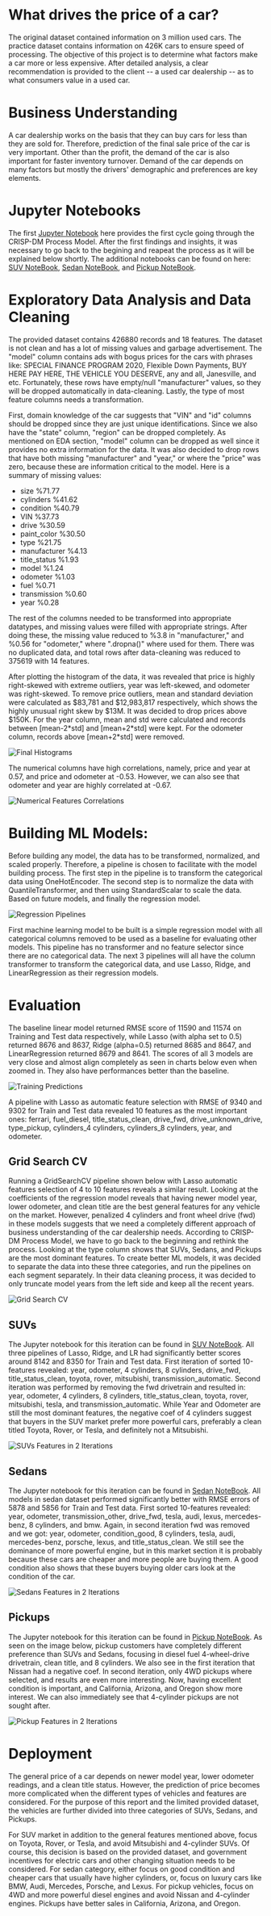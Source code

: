 # What drives the price of a car?

The original dataset contained information on 3 million used cars. The practice dataset contains information on 426K cars to ensure speed of processing. The objective of this project is to determine what factors make a car more or less expensive. After detailed analysis, a clear recommendation is provided to the client -- a used car dealership -- as to what consumers value in a used car.

# Business Understanding

A car dealership works on the basis that they can buy cars for less than they are sold for. Therefore, prediction of the final sale price of the car is very important. Other than the profit, the demand of the car is also important for faster inventory turnover. Demand of the car depends on many factors but mostly the drivers' demographic and preferences are key elements. 

# Jupyter Notebooks

The first [Jupyter Notebook](data/AIML_practical2.ipynb) here provides the first cycle going through the CRISP-DM Process Model. After the first findings and insights, it was necessary to go back to the begining and reapeat the process as it will be explained below shortly. The additional notebooks can be found on here: [SUV NoteBook](data/iteration_suv.ipynb), [Sedan NoteBook](data/iteration_sedan.ipynb), and [Pickup NoteBook](data/iteration_pickup.ipynb).

# Exploratory Data Analysis and Data Cleaning

The provided dataset contains 426880 records and 18 features. The dataset is not clean and has a lot of missing values and garbage advertisement. The "model" column contains ads with bogus prices for the cars with phrases like: SPECIAL FINANCE PROGRAM 2020, Flexible Down Payments, BUY HERE PAY HERE, THE VEHICLE YOU DESERVE, any and all, Janesville, and etc. Fortunately, these rows have empty/null "manufacturer" values, so they will be dropped automatically in data-cleaning. Lastly, the type of most feature columns needs a transformation. 

First, domain knowledge of the car suggests that "VIN" and "id" columns should be dropped since they are just unique identifications. Since we also have the "state" column, "region" can be dropped completely. As mentioned on EDA section, "model" column can be dropped as well since it provides no extra information for the data. It was also decided to drop rows that have both missing "manufacturer" and "year," or where the "price" was zero, because these are information critical to the model. Here is a summary of missing values:

- size            %71.77
- cylinders       %41.62
- condition       %40.79
- VIN             %37.73
- drive           %30.59
- paint_color     %30.50
- type            %21.75
- manufacturer     %4.13
- title_status     %1.93
- model            %1.24
- odometer         %1.03
- fuel             %0.71
- transmission     %0.60
- year             %0.28

The rest of the columns needed to be transformed into appropriate datatypes, and missing values were filled with appropriate strings. After doing these, the missing value reduced to %3.8 in "manufacturer," and %0.56 for "odometer," where ".dropna()" where used for them. There was no duplicated data, and total rows after data-cleaning was reduced to 375619 with 14 features.

After plotting the histogram of the data, it was revealed that price is highly right-skewed with extreme outliers, year was left-skewed, and odometer was right-skewed. To remove price outliers, mean and standard deviation were calculated as $83,781 and $12,983,817 respectively, which shows the highly unusual right skew by $13M. It was decided to drop prices above $150K. For the year column, mean and std were calculated and records between [mean-2\*std] and [mean+2\*std] were kept. For the odometer column, records above [mean+2\*std] were removed. 

![Final Histograms](images/histograms.png)

The numerical columns have high correlations, namely, price and year at 0.57, and price and odometer at -0.53. However, we can also see that odometer and year are highly correlated at -0.67.

![Numerical Features Correlations](images/correlations.png)

# Building ML Models:

Before building any model, the data has to be transformed, normalized, and scaled properly. Therefore, a pipeline is chosen to facilitate with the model building process. The first step in the pipeline is to transform the categorical data using OneHotEncoder. The second step is to normalize the data with QuantileTransformer, and then using StandardScalar to scale the data. Based on future models, and finally the regression model.

![Regression Pipelines](images/pipelines.png)

First machine learning model to be built is a simple regression model with all categorical columns removed to be used as a baseline for evaluating other models. This pipeline has no transformer and no feature selector since there are no categorical data. The next 3 pipelines will all have the column transformer to transform the categorical data, and use Lasso, Ridge, and LinearRegression as their regression models.

# Evaluation

The baseline linear model returned RMSE score of 11590 and 11574 on Training and Test data respectively, while Lasso (with alpha set to 0.5) returned 8676 and 8637, Ridge (alpha=0.5) returned 8685 and 8647, and LinearRegression returned 8679 and 8641. The scores of all 3 models are very close and almost align completely as seen in charts below even when zoomed in. They also have performances better than the baseline. 

![Training Predictions](images/predictions.png)

A pipeline with Lasso as automatic feature selection with RMSE of 9340 and 9302 for Train and Test data revealed 10 features as the most important ones: ferrari, fuel_diesel, title_status_clean, drive_fwd, drive_unknown_drive, type_pickup, cylinders_4 cylinders, cylinders_8 cylinders, year, and odometer. 

## Grid Search CV
Running a GridSearchCV pipeline shown below with Lasso automatic features selection of 4 to 10 features reveals a similar result. Looking at the coefficients of the regression model reveals that having newer model year, lower odometer, and clean title are the best general features for any vehicle on the market. However, penalized 4 cylinders and front wheel drive (fwd) in these models suggests that we need a completely different approach of business understanding of the car dealership needs. According to CRISP-DM Process Model, we have to go back to the beginning and rethink the process. Looking at the type column shows that SUVs, Sedans, and Pickups are the most dominant features. To create better ML models, it was decided to separate the data into these three categories, and run the pipelines on each segment separately. In their data cleaning process, it was decided to only truncate model years from the left side and keep all the recent years. 

![Grid Search CV](images/gridsearch_800.png)

## SUVs

The Jupyter notebook for this iteration can be found in [SUV NoteBook](data/iteration_suv.ipynb). All three pipelines of Lasso, Ridge, and LR had significantly better scores around 8142 and 8350 for Train and Test data. First iteration of sorted 10-features revealed: year, odometer, 4 cylinders, 8 cylinders, drive_fwd, title_status_clean, toyota, rover, mitsubishi, transmission_automatic. Second iteration was performed by removing the fwd drivetrain and resulted in: year, odometer, 4 cylinders, 8 cylinders, title_status_clean, toyota, rover, mitsubishi, tesla, and transmission_automatic. While Year and Odometer are still the most dominant features, the negative coef of 4 cylinders suggest that buyers in the SUV market prefer more powerful cars, preferably a clean titled Toyota, Rover, or Tesla, and definitely not a Mitsubishi.

![SUVs Features in 2 Iterations](images/suvs_800.png)

## Sedans

The Jupyter notebook for this iteration can be found in [Sedan NoteBook](data/iteration_sedan.ipynb). All models in sedan dataset performed significantly better with RMSE errors of 5878 and 5856 for Train and Test data. First sorted 10-features revealed: year, odometer, transmission_other, drive_fwd, tesla, audi, lexus, mercedes-benz, 8 cylinders, and bmw. Again, in second iteration fwd was removed and we got: year, odometer, condition_good, 8 cylinders, tesla, audi, mercedes-benz, porsche, lexus, and title_status_clean. We still see the dominance of more powerful engine, but in this market section it is probably because these cars are cheaper and more people are buying them. A good condition also shows that these buyers buying older cars look at the condition of the car.

![Sedans Features in 2 Iterations](images/sedans_800.png)

## Pickups

The Jupyter notebook for this iteration can be found in [Pickup NoteBook](data/iteration_pickup.ipynb). As seen on the image below, pickup customers have completely different preference than SUVs and Sedans, focusing in diesel fuel 4-wheel-drive drivetrain, clean title, and 8 cylinders. We also see in the first iteration that Nissan had a negative coef. In second iteration, only 4WD pickups where selected, and results are even more interesting. Now, having excellent condition is important, and California, Arizona, and Oregon show more interest. We can also immediately see that 4-cylinder pickups are not sought after.

![Pickup Features in 2 Iterations](images/pickups_800.png)

# Deployment

The general price of a car depends on newer model year, lower odometer readings, and a clean title status. However, the prediction of price becomes more complicated when the different types of vehicles and features are considered. For the purpose of this report and the limited provided dataset, the vehicles are further divided into three categories of SUVs, Sedans, and Pickups. 

For SUV market in addition to the general features mentioned above, focus on Toyota, Rover, or Tesla, and avoid Mitsubishi and 4-cylinder SUVs. Of course, this decision is based on the provided dataset, and government incentives for electric cars and other changing situation needs to be considered. For sedan category, either focus on good condition and cheaper cars that usually have higher cylinders, or, focus on luxury cars like BMW, Audi, Mercedes, Porsche, and Lexus. For pickup vehicles, focus on 4WD and more powerful diesel engines and avoid Nissan and 4-cylinder engines. Pickups have better sales in California, Arizona, and Oregon.
